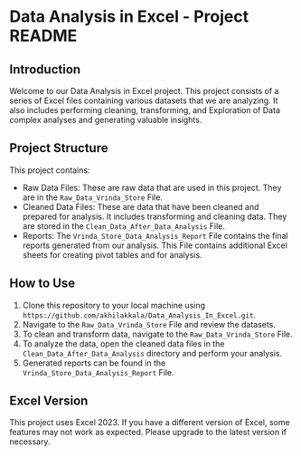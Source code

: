 # Data Analysis in Excel - Project README

## Introduction
Welcome to our Data Analysis in Excel project. This project consists of a series of Excel files containing various datasets that we are analyzing. It also includes performing cleaning, transforming, and Exploration of Data complex analyses and generating valuable insights. 

## Project Structure

This project contains:

- Raw Data Files: These are raw data that are used in this project. They are in the `Raw_Data_Vrinda_Store` File.
- Cleaned Data Files: These are data that have been cleaned and prepared for analysis. It includes transforming and cleaning data.  They are stored in the `Clean_Data_After_Data_Analysis` File.
- Reports: The `Vrinda_Store_Data_Analysis_Report` File contains the final reports generated from our analysis. This File contains additional Excel sheets for creating pivot tables and for analysis.

## How to Use

1. Clone this repository to your local machine using `https://github.com/akhilakkala/Data_Analysis_In_Excel.git`.
2. Navigate to the `Raw_Data_Vrinda_Store` File and review the datasets.
3. To clean and transform data, navigate to the `Raw_Data_Vrinda_Store` File.
4. To analyze the data, open the cleaned data files in the `Clean_Data_After_Data_Analysis` directory and perform your analysis.
5. Generated reports can be found in the `Vrinda_Store_Data_Analysis_Report` File.

## Excel Version

This project uses Excel 2023. If you have a different version of Excel, some features may not work as expected. Please upgrade to the latest version if necessary.
